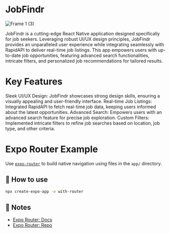 
# JobFindr
![Frame 1 (3)](https://github.com/IshaRaghvani/JobFindr/assets/114795191/d6a666f3-2726-41f1-ad6c-ce7ad910c9d1)


JobFindr is a cutting-edge React Native application designed specifically for job seekers. Leveraging robust UI/UX design principles, JobFindr provides an unparalleled user experience while integrating seamlessly with RapidAPI to deliver real-time job listings. This app empowers users with up-to-date job opportunities, featuring advanced search functionalities, intricate filters, and personalized job recommendations for tailored results.

# Key Features
Sleek UI/UX Design: JobFindr showcases strong design skills, ensuring a visually appealing and user-friendly interface.
Real-time Job Listings: Integrated RapidAPI to fetch real-time job data, keeping users informed about the latest opportunities.
Advanced Search: Empowers users with an advanced search feature for precise job exploration.
Custom Filters: Implemented intricate filters to refine job searches based on location, job type, and other criteria.
# Expo Router Example

Use [`expo-router`](https://expo.github.io/router) to build native navigation using files in the `app/` directory.

## 🚀 How to use

```sh
npx create-expo-app -e with-router
```

## 📝 Notes

- [Expo Router: Docs](https://expo.github.io/router)
- [Expo Router: Repo](https://github.com/expo/router)
